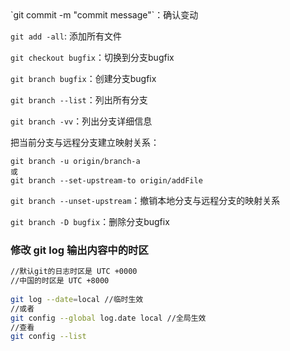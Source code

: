 <!--markdown-->`git commit -m "commit message"`：确认变动

`git add -all`: 添加所有文件

`git checkout bugfix`：切换到分支bugfix

`git branch bugfix`：创建分支bugfix

`git branch --list`：列出所有分支

`git branch -vv`：列出分支详细信息

把当前分支与远程分支建立映射关系：
```
git branch -u origin/branch-a
或
git branch --set-upstream-to origin/addFile
```

`git branch --unset-upstream`：撤销本地分支与远程分支的映射关系

`git branch -D bugfix`：删除分支bugfix

### 修改 git log 输出内容中的时区
```bash
//默认git的日志时区是 UTC +0000
//中国的时区是 UTC +8000
    
git log --date=local //临时生效
//或者
git config --global log.date local //全局生效
//查看
git config --list
```	
